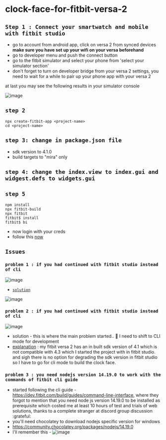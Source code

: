 # clock-face-for-fitbit-versa-2

## ``Step 1 : Connect your smartwatch and mobile with fitbit studio``

- go to account from android app, click on versa 2 from synced devices **make sure you have set up your wifi on your versa beforehand**
- go to developer menu and push the connect button
- go to the fitbit simulator and select your phone from 'select your simulator section'
- don't forget to turn on developer bridge from your versa 2 settings, you need to wait for a while to pair up your phone app with your versa 2

at last you may see the following results in your simulator console

![image](https://user-images.githubusercontent.com/59027621/156912571-a7877aa1-8f41-4476-b1ff-637292a75c1f.png)

## ``step 2``

```console
npx create-fitbit-app <project-name>
cd <project-name>
```

## ``step 3: change in package.json file``

- sdk version to 4.1.0
- build targets to "mira" only

## ``step 4: change the index.view to index.gui and widgest.defs to widgets.gui``

## ``step 5``

```console
npm install
npx fitbit-build
npx fitbit
fitbit$ install
fitbit$ bi
```

- now login with your creds
- follow this [now](https://dev.fitbit.com/getting-started/)



## ``Issues``

### ``problem 1 : if you had continued with fitbit studio instead of cli``

![image](https://user-images.githubusercontent.com/59027621/156912706-f976c44d-944d-45f6-a9ba-634220829a14.png)

- [``solution``](https://community.fitbit.com/t5/SDK-Development/SDK-4-2-broken/m-p/4620720#M13877)

![image](https://user-images.githubusercontent.com/59027621/156912722-ead6729d-9477-43af-befe-524d41684cf4.png)

### ``problem 2 : if you had continued with fitbit studio instead of cli``
 
![image](https://user-images.githubusercontent.com/59027621/156912890-66aaad17-a29e-416a-92db-42cf4b10183c.png)

- solution - this is where the main problem started.. :facepalm: I need to shift to CLI mode for development 
- [explanation](https://community.fitbit.com/t5/SDK-Development/Sideload-of-app-failed-Connected-device-does-not-support-API-version/td-p/4584270) : my fitbit versa 2 has an in built sdk version of 4.1 which is not compatible with 4.3 which I started the project with in fitbit studio. and sigh there is no option for degrading the sdk version in fitbit studio so I have to go for cli mode to build the clock face.

### ``problem 3 : you need nodejs version 14.19.0 to work with the commands of fitbit cli guide``

- started following the cli guide - https://dev.fitbit.com/build/guides/command-line-interface, where they forgot to mention that you need node js version 14.19.0 to be installed as prerequisite which costed me at least 10 hours of test and trials of web solutions, thanks to a complete stranger at discord group discussion :grateful:
- you'll need chocolatey to download nodejs specific version for windows
- https://community.chocolatey.org/packages/nodejs/14.19.0
- I'll remember this - 
![image](https://user-images.githubusercontent.com/59027621/156930172-386bad6c-9a54-42d1-9581-4bdab11a1f61.png)
